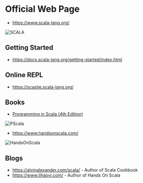 # Official Web Page

* https://www.scala-lang.org/

![SCALA](https://www.scala-lang.org/resources/img/frontpage/scala-spiral.png)

## Getting Started

* https://docs.scala-lang.org/getting-started/index.html

## Online REPL

* https://scastie.scala-lang.org/


## Books

* [Programming in Scala (4th Edition)](https://www.amazon.com/Programming-Scala-Martin-Odersky/dp/098153161X)

![PScala](https://images-na.ssl-images-amazon.com/images/I/415cpVSxVmL._SX377_BO1,204,203,200_.jpg)

* https://www.handsonscala.com/

![HandsOnScala](https://www.handsonscala.com/Mockup.png)

## Blogs
* https://alvinalexander.com/scala/ - Author of Scala Cookbook
* https://www.lihaoyi.com/ - Author of Hands On Scala
